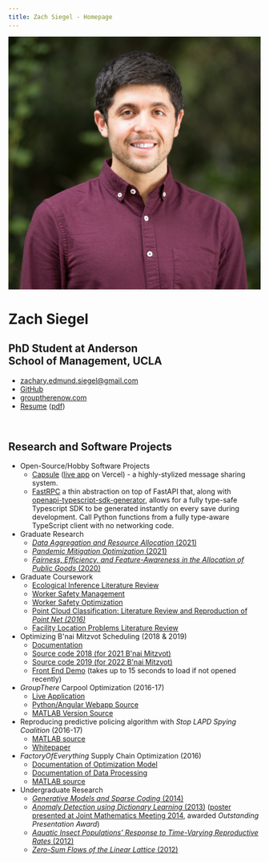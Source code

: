 ```yaml
---
title: Zach Siegel - Homepage
---
```


<link type="text/css" rel="stylesheet" href="styles.css">
<div class="mainDetails">
	<div id="headshot" >
			<img src="anderson_headshot.jpg" alt="Zach Siegel" />
	</div>
	<div id="name">
		<h1 style="margin-bottom : 1px;">Zach Siegel</h1>
		<h2>PhD Student at Anderson<br>School of Management, UCLA</h2>
	</div>
	<div id="contactDetails" >
		<ul>
			<li><a href="mailto:zachary.edmund.siegel@gmail.com" target="_blank">zachary.edmund.siegel@gmail.com</a></li>
			<!-- <li><a href="mailto:zachary.siegel.phd@anderson.ucla.edu" target="_blank">zachary.siegel.phd@anderson.ucla.edu</a></li> -->
			<li><a href="https://github.com/zsiegel92">GitHub</a></li>
			<li><a href="https://grouptherenow.com">grouptherenow.com</a></li>
			<li><a href="https://zsiegel92.github.io/resume/Resume_Siegel.html">Resume</a> (<a href="https://zsiegel92.github.io/resume/Resume_Siegel.pdf">pdf</a>)</li>
		</ul>
	</div>
	<div class="clear"></div>
</div>
<br>



## Research and Software Projects

* Open-Source/Hobby Software Projects
  -  [Capsule](https://github.com/zsiegel92/capsule) ([live app](https://capsulepartner.vercel.app/) on Vercel) - a highly-stylized message sharing system.
  -  [FastRPC](https://github.com/zsiegel92/fastRPC) a thin abstraction on top of FastAPI that, along with [openapi-typescript-sdk-generator](https://github.com/triggerdotdev/openapi-typescript-sdk-generator), allows for a fully type-safe Typescript SDK to be generated instantly on every save during development. Call Python functions from a fully type-aware TypeScript client with no networking code.
* Graduate Research
	- [*Data Aggregation and Resource Allocation* (2021)](https://zsiegel92.github.io/writing_repo/UCLA/polling/data_aggregation.pdf)
	- [*Pandemic Mitigation Optimization* (2021)](https://zsiegel92.github.io/writing_repo/UCLA/disaster_mitigation/covid_mitigation.pdf)
	- [*Fairness, Efficiency, and Feature-Awareness in the Allocation of
Public Goods* (2020)](https://zsiegel92.github.io/writing_repo/UCLA/polling/alpha_fairness.pdf)
* Graduate Coursework
	- [Ecological Inference Literature Review](https://zsiegel92.github.io/writing_repo/UCLA/stats203/ecological_inference.pdf)
	- [Worker Safety Management](https://zsiegel92.github.io/writing_repo/UCLA/mgmt298d/dangerous_work.pdf)
	- [Worker Safety Optimization](https://zsiegel92.github.io/writing_repo/UCLA/ee236c/dangerous_work.pdf)
	- [Point Cloud Classification: Literature Review and Reproduction of *Point Net (2016)*](https://zsiegel92.github.io/writing_repo/UCLA/math273/pointnet.pdf)
	- [Facility Location Problems Literature Review](https://zsiegel92.github.io/writing_repo/UCLA/mgmt242/pmedian.pdf)
* Optimizing B'nai Mitzvot Scheduling (2018 & 2019)
	- [Documentation](https://zsiegel92.github.io/mitzvah_writeup/Mitzvah.pdf)
	- [Source code 2018 (for 2021 B'nai Mitzvot)](https://github.com/zsiegel92/mitzvah_scheduler)
	- [Source code 2019 (for 2022 B'nai Mitzvot)](https://github.com/zsiegel92/mitzvah_2022)
	- [Front End Demo](https://mitzvah-scheduler.herokuapp.com/form) (takes up to 15 seconds to load if not opened recently)
* *GroupThere* Carpool Optimization (2016-17)
	- [Live Application](http://www.grouptherenow.com)
	- [Python/Angular Webapp Source](https://github.com/zsiegel92/poolchat)
	- [MATLAB Version Source](https://github.com/zsiegel92/GroupThere)
* Reproducing predictive policing algorithm with *Stop LAPD Spying Coalition* (2016-17)
	- [MATLAB source](https://github.com/zsiegel92/HotspotsInLA)
	- [Whitepaper](https://zsiegel92.github.io/writing_repo/Predpol.pdf)
* *FactoryOfEverything* Supply Chain Optimization (2016)
	- [Documentation of Optimization Model](https://zsiegel92.github.io/optcentral/parameter_description_optcentral.pdf)
	- [Documentation of Data Processing](https://zsiegel92.github.io/optcentral/Theo_Letter_9-8-2016.pdf)
	- [MATLAB source](https://github.com/zsiegel92/optcentral)
* Undergraduate Research
	- [ *Generative Models and Sparse Coding* (2014)](https://zsiegel92.github.io/writing_repo/Thesis.pdf)
	- [*Anomaly Detection using Dictionary Learning* (2013)](https://zsiegel92.github.io/writing_repo/Wavefields_Report_compressed.pdf) ([poster presented at Joint Mathematics Meeting 2014](https://zsiegel92.github.io/writing_repo/wavefield_poster.pdf), awarded *Outstanding Presentation Award*)
	- [*Aquatic Insect Populations' Response to Time-Varying Reproductive Rates* (2012)](https://zsiegel92.github.io/writing_repo/Aquatic_Insects.pdf)
	- [*Zero-Sum Flows of the Linear Lattice* (2012)](https://zsiegel92.github.io/writing_repo/Zero_Sum_Flows.pdf)


<!-- ## Visualization -->



<!-- * [Physics Tutorial](https://zsiegel92.github.io/Nikki_B)
* [Web Development Tutorial](https://zsiegel92.github.io/Eitan_S)
* [Python Trouble Tutorial](https://zsiegel92.github.io/evilpython)
* [Interactive Jupyter Notebook (Regression)](http://localhost:8888/notebooks/Math%20Camp%20Assignment%20with%20Slider.ipynb) -->
<!-- * [Juggling](https://zsiegel92.github.io/juggling/) -->

